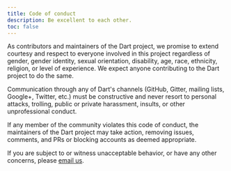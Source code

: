 ```yaml
---
title: Code of conduct
description: Be excellent to each other.
toc: false
---
```


As contributors and maintainers of the Dart project,
we promise to extend courtesy and respect to everyone involved in this project
regardless of gender, gender identity, sexual orientation, disability, age,
race, ethnicity, religion, or level of experience.
We expect anyone contributing to the Dart project to do the same.

Communication through any of Dart's channels
(GitHub, Gitter, mailing lists, Google+, Twitter, etc.)
must be constructive and never resort to personal attacks, trolling,
public or private harassment, insults, or other unprofessional conduct.

If any member of the community violates this code of conduct,
the maintainers of the Dart project may take action, removing issues,
comments, and PRs or blocking accounts as deemed appropriate.

If you are subject to or witness unacceptable behavior,
or have any other concerns,
please [email us](mailto:conduct@dartlang.org).

